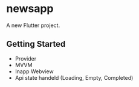 # newsapp

A new Flutter project.

## Getting Started

- Provider
- MVVM
- Inapp Webview
- Api state handeld (Loading, Empty, Completed)
